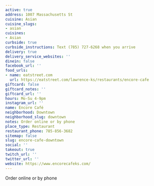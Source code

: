 ```yaml
---
active: true
address: 1007 Massachusetts St
cuisine: Asian
cuisine_slugs:
- asian
cuisines:
- Asian
curbside: true
curbside_instructions: Text (785) 727-6268 when you arrive
delivery: true
delivery_service_websites: ''
dinein: false
facebook_url: ''
food_urls:
- name: eatstreet.com
  url: https://eatstreet.com/lawrence-ks/restaurants/encore-cafe
giftcard: false
giftcard_notes: ''
giftcard_url: ''
hours: Mo-Su 4-9pm
instagram_url: ''
name: Encore Café
neighborhood: Downtown
neighborhood_slug: downtown
notes: Order online or by phone
place_type: Restaurant
restaurant_phone: 785-856-3682
sitemap: false
slug: encore-cafe-downtown
social: ''
takeout: true
twitch_url: ''
twitter_url: ''
website: https://www.encorecafeks.com/
---
```


Order online or by phone